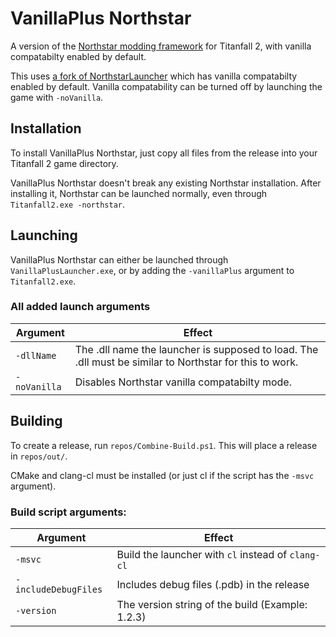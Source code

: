 # VanillaPlus Northstar

A version of the [Northstar modding framework](https://northstar.tf/) for Titanfall 2,
with vanilla compatabilty enabled by default.

This uses [a fork of NorthstarLauncher](https://github.com/Klemmbaustein/NorthstarLauncher/tree/vanillacompat)
which has vanilla compatabilty enabled by default.
Vanilla compatability can be turned off by launching the game with `-noVanilla`.

## Installation

To install VanillaPlus Northstar, just copy all files from the release into your Titanfall 2 game directory.

VanillaPlus Northstar doesn't break any existing Northstar installation. After installing it,
Northstar can be launched normally, even through `Titanfall2.exe -northstar`.

## Launching

VanillaPlus Northstar can either be launched through `VanillaPlusLauncher.exe`, or by adding the `-vanillaPlus` argument to
`Titanfall2.exe`.

### All added launch arguments

| Argument             | Effect                                                                                                  |
|----------------------|---------------------------------------------------------------------------------------------------------|
| `-dllName`           | The .dll name the launcher is supposed to load. The .dll must be similar to Northstar for this to work. |
| `-noVanilla`         | Disables Northstar vanilla compatabilty mode.                                                           |

## Building

To create a release, run `repos/Combine-Build.ps1`. This will place a release in `repos/out/`.

CMake and clang-cl must be installed (or just cl if the script has the `-msvc` argument).

### Build script arguments:

| Argument             | Effect                                             |
|----------------------|----------------------------------------------------|
| `-msvc`              | Build the launcher with `cl` instead of `clang-cl` |
| `-includeDebugFiles` | Includes debug files (.pdb) in the release         |
| `-version`           | The version string of the build (Example: 1.2.3)   |
